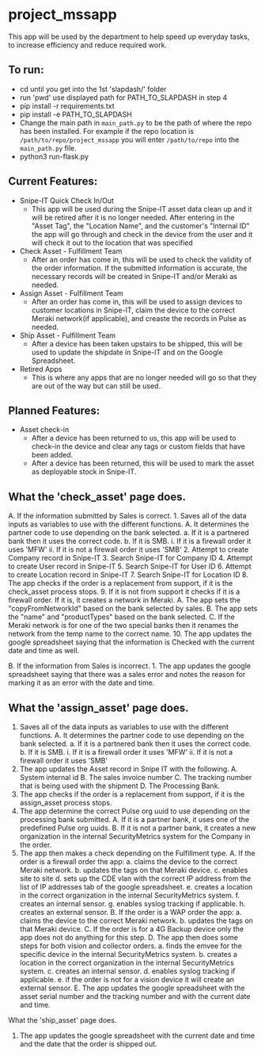 # project_mssapp
This app will be used by the department to help speed up everyday tasks, to  increase efficiency and reduce required work.

## To run:
- cd until you get into the 1st 'slapdash/' folder
- run 'pwd' use displayed path for PATH_TO_SLAPDASH in step 4
- pip install -r requirements.txt
- pip install -e PATH_TO_SLAPDASH
- Change the main path in `main_path.py` to be the path of where the repo has been installed. For example if the repo location is `/path/to/repo/project_mssapp` you will enter `/path/to/repo` into the `main_path.py` file.
- python3 run-flask.py

## Current Features:
- Snipe-IT Quick Check In/Out
  - This app will be used during the Snipe-IT asset data clean up and it will be retired after it is no longer needed. After entering in the "Asset Tag", the "Location Name", and the customer's "Internal ID" the app will go through and check in the device from the user and it will check it out to the location that was specified
- Check Asset - Fulfillment Team
  - After an order has come in, this will be used to check the validity of the order information. If the submitted information is accurate, the necessary records will be created in Snipe-IT and/or Meraki as needed.
- Assign Asset - Fulfillment Team
  - After an order has come in, this will be used to assign devices to customer locations in Snipe-IT, claim the device to the correct Meraki network(if applicable), and creaste the records in Pulse as needed.
- Ship Asset - Fulfillment Team
  - After a device has been taken upstairs to be shipped, this will be used to update the shipdate in Snipe-IT and on the Google Spreadsheet.
- Retired Apps
  - This is where any apps that are no longer needed will go so that they are out of the way but can still be used.

## Planned Features:
- Asset check-in
  - After a device has been returned to us, this app will be used to check-in the device and clear any tags or custom fields that have been added.
  - After a device has been returned, this will be used to mark the asset as deployable stock in Snipe-IT.

## What the 'check_asset' page does.
  A. If the information submitted by Sales is correct.
      1. Saves all of the data inputs as variables to use with the different functions.
          A. It determines the partner code to use depending on the bank selected.
              a. If it is a partnered bank then it uses the correct code.
              b. If it is SMB.
                  i. If it is a firewall order it uses 'MFW'
                  ii. If it is not a firewall order it uses 'SMB'
      2. Attempt to create Company record in Snipe-IT
      3. Search Snipe-IT for Company ID
      4. Attempt to create User record in Snipe-IT
      5. Search Snipe-IT for User ID
      6. Attempt to create Location record in Snipe-IT
      7. Search Snipe-IT for Location ID
      8. The app checks if the order is a replacement from support, if it is the check_asset process stops.
      9. If it is not from support it checks if it is a firewall order. If it is, it creates a network in Meraki.
          A. The app sets the "copyFromNetworkId" based on the bank selected by sales.
          B. The app sets the "name" and "productTypes" based on the bank selected.
          C. If the Meraki network is for one of the two special banks then it renames the network from the temp name to the correct name.
      10. The app updates the google spreadsheet saying that the information is Checked with the current date and time as well.

  B. If the information from Sales is incorrect.
      1. The app updates the google spreadsheet saying that there was a sales error and notes the reason for marking it as an error with the date and time.

## What the 'assign_asset' page does.
  1. Saves all of the data inputs as variables to use with the different functions.
      A. It determines the partner code to use depending on the bank selected.
          a. If it is a partnered bank then it uses the correct code.
          b. If it is SMB.
              i. If it is a firewall order it uses 'MFW'
              ii. If it is not a firewall order it uses 'SMB'
  2. The app updates the Asset record in Snipe IT with the following.
      A. System internal id
      B. The sales invoice number
      C. The tracking number that is being used with the shipment
      D. The Processing Bank.
  3. The app checks if the order is a replacement from support, if it is the assign_asset process stops.
  4. The app determine the correct Pulse org uuid to use depending on the processing bank submitted.
      A. If it is a partner bank, it uses one of the predefined Pulse org uuids.
      B. If it is not a partner bank, it creates a new organization in the internal SecurityMetrics system for the Company in the order.
  5. The app then makes a check depending on the Fulfillment type.
      A. If the order is a firewall order the app:
          a. claims the device to the correct Meraki network.
          b. updates the tags on that Meraki device.
          c. enables site to site
          d. sets up the CDE vlan with the correct IP address from the list of IP addresses tab of the  google spreadsheet.
          e. creates a location in the correct organization in the internal SecurityMetrics system.
          f. creates an internal sensor.
          g. enables syslog tracking if applicable.
          h. creates an external sensor.
      B. If the order is a WAP order the app:
          a. claims the device to the correct Meraki network.
          b. updates the tags on that Meraki device.
      C. If the order is for a 4G Backup device only the app does not do anything for this step.
      D. The app then does some steps for both vision and collector orders.
          a. finds the emvee for the specific device in the internal SecurityMetrics system.
          b. creates a location in the correct organization in the internal SecurityMetrics system.
          c. creates an internal sensor.
          d. enables syslog tracking if applicable.
          e. if the order is not for a vision device it will create an external sensor.
      E. The app updates the google spreadsheet with the asset serial number and the tracking number and with the current date and time.

What the 'ship_asset' page does.
  1. The app updates the google spreadsheet with the current date and time and the date that the order is shipped out.
